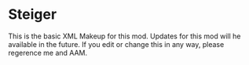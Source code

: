 # Steiger
This is the basic XML Makeup for this mod.
Updates for this mod will he available in the future.
If you edit or change this in any way, please regerence me and AAM.
